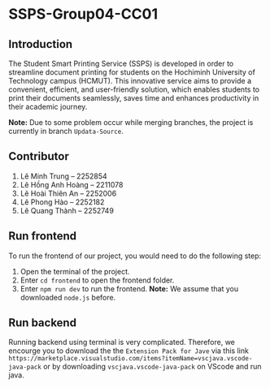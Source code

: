 # SSPS-Group04-CC01
## Introduction
The Student Smart Printing Service (SSPS) is developed in order to streamline document printing for students on the Hochiminh University of Technology campus (HCMUT). This innovative service aims to provide a convenient, efficient, and user-friendly solution, which enables students to print their documents seamlessly, saves time and enhances productivity in their academic journey.

**Note:** Due to some problem occur while merging branches, the project is currently in branch `Updata-Source`.
## Contributor
1.	Lê Minh Trung – 2252854
2.	Lê Hồng Anh Hoàng – 2211078
3.	Lê Hoài Thiên An – 2252006
4.	Lê Phong Hào – 2252182
5.	Lê Quang Thành – 2252749
## Run frontend
To run the frontend of our project, you would need to do the following step:
1. Open the terminal of the project.
2. Enter `cd frontend` to open the frontend folder.
3. Enter `npm run dev` to run the frontend.
**Note:** We  assume that you downloaded `node.js` before.
## Run backend
Running backend using terminal is very complicated. Therefore, we encourge you to download the the `Extension Pack for Jave` via this link `https://marketplace.visualstudio.com/items?itemName=vscjava.vscode-java-pack` or by downloading `vscjava.vscode-java-pack` on VScode and run java.
